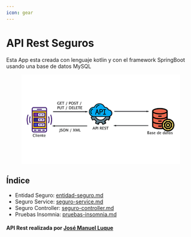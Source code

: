 ```yaml
---
icon: gear
---
```


# API Rest Seguros

Esta App esta creada con lenguaje kotlin y con el framework SpringBoot usando una base de datos MySQL

<figure><img src=".gitbook/assets/1715179627566.jpeg" alt=""><figcaption></figcaption></figure>



## Índice

* Entidad Seguro: [entidad-seguro.md](entidad-seguro.md "mention")
* Seguro Service: [seguro-service.md](seguro-service.md "mention")
* Seguro Controller: [seguro-controller.md](seguro-controller.md "mention")
* Pruebas Insomnia: [pruebas-insomnia.md](pruebas-insomnia.md "mention")

#### API Rest realizada por [José Manuel Luque](https://app.gitbook.com/u/WqQGzFzoSHZyEYZ8CEQfeJbBRf73 "mention")





